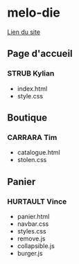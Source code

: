 # melo-die
[Lien du site](https://kylian-strub.github.io/melo-die/)

## Page d'accueil 

### STRUB Kylian

- index.html
- style.css

## Boutique

### CARRARA Tim

- catalogue.html
- stolen.css

## Panier

### HURTAULT Vince

- panier.html
- navbar.css
- styles.css
- remove.js
- collapsible.js
- burger.js
